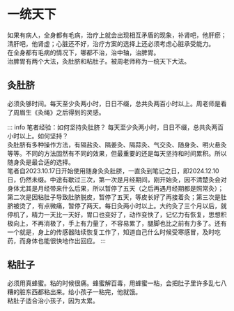 #  一统天下

如果有病人，全身都有毛病，治疗上就会出现相互矛盾的现象，补肾吧，他肝瘀；清肝吧，他肾虚；心脏还不好，治疗方案的选择上还必须考虑心脏承受能力。<br>
在全身都有毛病的情况下，哪都不治，治中轴，治脾胃。<br>
治脾胃有两个大法，灸肚脐和粘肚子。被周老师称为一统天下大法。<br>

## 灸肚脐

必须灸够时间。每天至少灸两小时，日日不缀，总共灸两百小时以上。周老师是看了周眉生《灸绳》之后得到的灵感。<br>

::: info 笔者经验：如何坚持灸肚脐？
每天至少灸两小时，日日不缀，总共灸两百小时以上。如何坚持？<br>
灸肚脐有多种操作方法，有隔盐灸、隔姜灸、隔蒜灸、气交灸、随身灸、明火悬灸等等。不同的方法固然有不同的效果，但最重要的还是每天坚持和时间累积。所以随身灸是最合适的选择。<br>
笔者自2023.10.17日开始使用随身灸灸肚脐，一直灸到笔记之日，即2024.12.10日，仍然未缀。中途有歇过三次，第一次是月经期间，刚开始灸，因不清楚灸会对身体尤其是月经带来什么后果，所以暂停了五天（之后再遇月经期都是照常灸）；第二次是因粘肚子导致肚脐脱皮，暂停了五天，等皮长好了再接着灸；第三次是肚脐被烫了，有点微痛，暂停了两天。每日灸两小时以上。大约灸了三个月以后，就停机了，精力一天比一天好，胃口也变好了，动作变快了，记忆力有恢复，思想积极向上，不再消极了，手上有力量了，不容易累了，腿脚也比之前有力多了。还有一个就是，身上的传感器陆续恢复工作了，知道自己什么时候受寒感冒，及时吃药，而身体也能很快地作出回应。
:::

## 粘肚子

必须用真蜂蜜。粘的时候很痛。蜂蜜解百毒，用蜂蜜一粘，会把肚子里许多乱七八糟的脏东西都粘出来。给小孩子一粘完，他就饿。<br>
粘肚子适合治小孩子，因为太累。<br>



